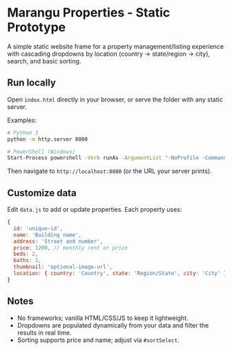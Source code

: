 # Marangu Properties - Static Prototype

A simple static website frame for a property management/listing experience with cascading dropdowns by location (country → state/region → city), search, and basic sorting.

## Run locally

Open `index.html` directly in your browser, or serve the folder with any static server.

Examples:

```bash
# Python 3
python -m http.server 8080

# PowerShell (Windows)
Start-Process powershell -Verb runAs -ArgumentList "-NoProfile -Command \"cd '$pwd'; npx serve -s .\""
```

Then navigate to `http://localhost:8080` (or the URL your server prints).

## Customize data

Edit `data.js` to add or update properties. Each property uses:

```js
{
  id: 'unique-id',
  name: 'Building name',
  address: 'Street and number',
  price: 1200, // monthly rent or price
  beds: 2,
  baths: 1,
  thumbnail: 'optional-image-url',
  location: { country: 'Country', state: 'Region/State', city: 'City' }
}
```

## Notes

- No frameworks; vanilla HTML/CSS/JS to keep it lightweight.
- Dropdowns are populated dynamically from your data and filter the results in real time.
- Sorting supports price and name; adjust via `#sortSelect`.

